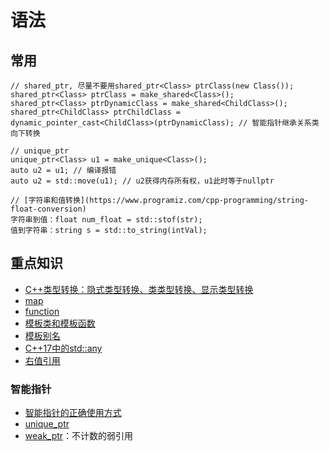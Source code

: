 # 语法
## 常用
```
// shared_ptr, 尽量不要用shared_ptr<Class> ptrClass(new Class());
shared_ptr<Class> ptrClass = make_shared<Class>();
shared_ptr<Class> ptrDynamicClass = make_shared<ChildClass>();
shared_ptr<ChildClass> ptrChildClass = dynamic_pointer_cast<ChildClass>(ptrDynamicClass); // 智能指针继承关系类向下转换

// unique_ptr
unique_ptr<Class> u1 = make_unique<Class>();
auto u2 = u1; // 编译报错
auto u2 = std::move(u1); // u2获得内存所有权，u1此时等于nullptr

// [字符串和值转换](https://www.programiz.com/cpp-programming/string-float-conversion)
字符串到值：float num_float = std::stof(str);
值到字符串：string s = std::to_string(intVal);
```

## 重点知识
* [C++类型转换：隐式类型转换、类类型转换、显示类型转换](https://segmentfault.com/a/1190000016582440)
* [map](https://blog.csdn.net/sevenjoin/article/details/81943864)
* [function](https://blog.csdn.net/weixin_43712770/article/details/120738647)
* [模板类和模板函数](http://c.biancheng.net/view/320.html)
* [模板别名](https://wizardforcel.gitbooks.io/cpp-11-faq/content/55.html)
* [C++17中的std::any](https://hedzr.com/c++/variant/any-in-c++17/)
* [右值引用](https://changkun.de/modern-cpp/zh-cn/03-runtime/index.html#3-3-%E5%8F%B3%E5%80%BC%E5%BC%95%E7%94%A8)

### 智能指针
* [智能指针的正确使用方式](https://cloud.tencent.com/developer/article/1517336)
* [unique_ptr](https://blog.csdn.net/afei__/article/details/80670283)
* [weak_ptr](https://blog.csdn.net/c_base_jin/article/details/79440999)：不计数的弱引用
